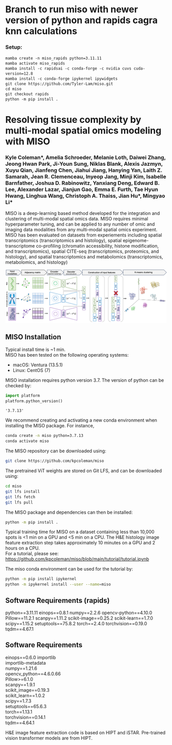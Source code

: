 # Branch to run miso with newer version of python and rapids cagra knn calculations

### Setup:
```
mamba create -n miso_rapids python=3.11.11
mamba activate miso_rapids
mamba install -c rapidsai -c conda-forge -c nvidia cuvs cuda-version=12.8
mamba install -c conda-forge ipykernel ipywidgets
git clone https://github.com/Tyler-Lam/miso.git
cd miso
git checkout rapids
python -m pip install .
```

# Resolving tissue complexity by multi-modal spatial omics modeling with MISO

### Kyle Coleman*, Amelia Schroeder, Melanie Loth, Daiwei Zhang, Jeong Hwan Park, Ji-Youn Sung, Niklas Blank, Alexis Jazmyn, Xuyu Qian, Jianfeng Chen, Jiahui Jiang, Hanying Yan, Laith Z. Samarah, Jean R. Clemenceau, Inyeop Jang, Minji Kim, Isabelle Barnfather, Joshua D. Rabinowitz, Yanxiang Deng, Edward B. Lee, Alexander Lazar, Jianjun Gao, Emma E. Furth, Tae Hyun Hwang, Linghua Wang, Christoph A. Thaiss, Jian Hu*, Mingyao Li*

MISO is a deep-learning based method developed for the integration and clustering of multi-modal spatial omics data. MISO requires minimal hyperparameter tuning, and can be applied to any number of 
omic and imaging data modalities from any multi-modal spatial omics experiment. MISO has been evaluated on datasets from experiements including spatial transcriptomics (transcriptomics and histology), 
spatial epigenome-transcriptome co-profiling (chromatin accessibility, histone modification, and transcriptomics), spatial CITE-seq (transcriptomics, 
proteomics, and histology), and spatial transcriptomics and metabolomics (transcriptomics, metabolomics, and histology)

![png](images/workflow.png)


## MISO Installation

Typical install time is ~1 min.  
MISO has been tested on the following operating systems: 
- macOS: Ventura (13.5.1)
- Linux: CentOS (7) 


MISO installation requires python version 3.7. The version of python can be checked by: 
```python
import platform
platform.python_version()
```

    '3.7.13'


We recommend creating and activating a new conda environment when installing the MISO package. For instance, 
```bash
conda create -n miso python=3.7.13
conda activate miso
```        

The MISO repository can be downloaded using:

```bash
git clone https://github.com/kpcoleman/miso
```

The pretrained ViT weights are stored on Git LFS, and can be downloaded using:

```bash
cd miso
git lfs install
git lfs fetch
git lfs pull
```

The MISO package and dependencies can then be installed:

```bash
python -m pip install .
```

Typical training time for MISO on a dataset containing less than 10,000 spots is <1 min on a GPU and <5 min on a CPU. The H&E histology image feature extraction step takes approximately 10 minutes on a GPU and 2 hours on a CPU.   
For a tutorial, please see: https://github.com/kpcoleman/miso/blob/main/tutorial/tutorial.ipynb

The miso conda environment can be used for the tutorial by:

```bash
python -m pip install ipykernel
python -m ipykernel install --user --name=miso
```

## Software Requirements (rapids)
python==3.11.11
einops==0.8.1
numpy==2.2.6
opencv-python==4.10.0
Pillow==11.2.1
scanpy==1.11.2
scikit-image==0.25.2
scikit-learn==1.7.0
scipy==1.15.2
setuptools==75.8.2
torch==2.4.0
torchvision==0.19.0
tqdm==4.67.1

## Software Requirements  
einops==0.6.0
importlib  
importlib-metadata  
numpy==1.21.6  
opencv_python==4.6.0.66  
Pillow>=6.1.0  
scanpy==1.9.1  
scikit_image==0.19.3  
scikit_learn==1.0.2  
scipy==1.7.3  
setuptools==65.6.3  
torch==1.13.1  
torchvision==0.14.1  
tqdm==4.64.1  

H&E image feature extraction code is based on HIPT and iSTAR. Pre-trained vision transformer models are from HIPT.


